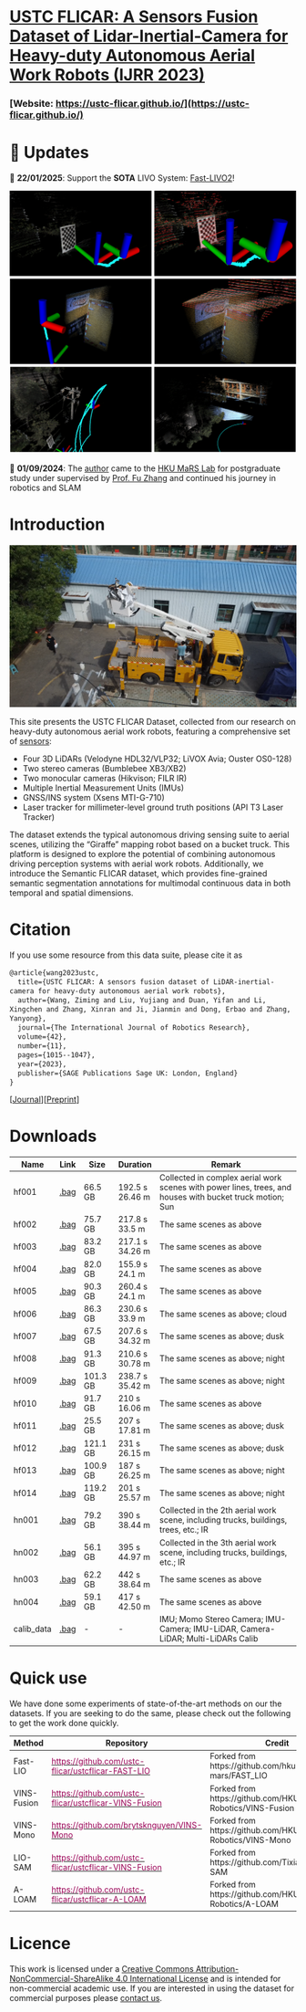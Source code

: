 # [USTC FLICAR: A Sensors Fusion Dataset of Lidar-Inertial-Camera for Heavy-duty Autonomous Aerial Work Robots (IJRR 2023)](https://journals.sagepub.com/doi/abs/10.1177/02783649231195650)

### [Website: https://ustc-flicar.github.io/](https://ustc-flicar.github.io/)

# 📢 Updates

🚀 **22/01/2025**: Support the **SOTA** LIVO System: [Fast-LIVO2](https://github.com/hku-mars/FAST-LIVO2)!

![Fast-LIVO2](images/livo2.png)

🚀 **01/09/2024**: The [author](https://ustc-flicar.github.io/contact/) came to the [HKU MaRS Lab](https://mars.hku.hk/) for postgraduate study under supervised by [Prof. Fu Zhang](https://scholar.google.com/citations?user=V-eYCF8AAAAJ&hl=zh-CN&oi=ao) and continued his journey in robotics and SLAM


# Introduction

![Flicar_Sence](images/flicar_changjing.png)

This site presents the USTC FLICAR Dataset, collected from our research on heavy-duty autonomous aerial work robots, featuring a comprehensive set of [sensors](https://ustc-flicar.github.io/sensors/):

* Four 3D LiDARs (Velodyne HDL32/VLP32; LiVOX Avia; Ouster OS0-128)
* Two stereo cameras (Bumblebee XB3/XB2)
* Two monocular cameras (Hikvison; FILR IR)
* Multiple Inertial Measurement Units (IMUs) 
* GNSS/INS system (Xsens MTI-G-710)
* Laser tracker for millimeter-level ground truth positions (API T3 Laser Tracker)

The dataset extends the typical autonomous driving sensing suite to aerial scenes, utilizing the “Giraffe” mapping robot based on a bucket truck. This platform is designed to explore the potential of combining autonomous driving perception systems with aerial work robots. Additionally, we introduce the Semantic FLICAR dataset, which provides fine-grained semantic segmentation annotations for multimodal continuous data in both temporal and spatial dimensions. 

# Citation
If you use some resource from this data suite, please cite it as

```
@article{wang2023ustc,
  title={USTC FLICAR: A sensors fusion dataset of LiDAR-inertial-camera for heavy-duty autonomous aerial work robots},
  author={Wang, Ziming and Liu, Yujiang and Duan, Yifan and Li, Xingchen and Zhang, Xinran and Ji, Jianmin and Dong, Erbao and Zhang, Yanyong},
  journal={The International Journal of Robotics Research},
  volume={42},
  number={11},
  pages={1015--1047},
  year={2023},
  publisher={SAGE Publications Sage UK: London, England}
}
```
[[Journal](https://journals.sagepub.com/doi/abs/10.1177/02783649231195650)][[Preprint](https://arxiv.org/pdf/2304.01986)]

# Downloads

<a name="tab-download"></a>
<table class="tg">
<thead>
  <tr>
    <th class="tg-6ibf">Name</th>
    <th class="tg-6ibf">Link</th>
    <th class="tg-6ibf">Size</th>
    <th class="tg-6ibf">Duration</th>
    <th class="tg-6ibf">Remark</th>
  </tr>
</thead>
<tbody>
  <tr>
    <td class="tg-v8dz">hf001</td>
    <td class="tg-6ibf"><a href="https://ustc-flicar.github.io/datasets/hf001/" target="_blank" rel="noopener noreferrer">.bag</a></td>
    <td class="tg-6ibf">66.5 GB</td>
    <td class="tg-6ibf">192.5 s<br>26.46 m</td>
    <td class="tg-v8dz">Collected in complex aerial work scenes with power lines, trees, and houses with bucket truck motion; Sun</td>
  </tr>
  <tr>
    <td class="tg-v8dz">hf002</td>
    <td class="tg-9m02"><a href="https://ustc-flicar.github.io/datasets/hf002/" target="_blank" rel="noopener noreferrer">.bag</a></td>
    <td class="tg-6ibf">75.7 GB</td>
    <td class="tg-6ibf">217.8 s <br> 33.5 m</td>
    <td class="tg-v8dz">The same scenes as above</td>
  </tr>
  <tr>
    <td class="tg-v8dz">hf003</td>
    <td class="tg-9m02"><a href="https://ustc-flicar.github.io/datasets/hf003/" target="_blank" rel="noopener noreferrer">.bag</a></td>
    <td class="tg-6ibf">83.2 GB</td>
    <td class="tg-6ibf">217.1 s <br> 34.26 m </td>
    <td class="tg-v8dz">The same scenes as above</td>
  </tr>
  <tr>
    <td class="tg-v8dz">hf004</td>
    <td class="tg-9m02"><a href="https://ustc-flicar.github.io/datasets/hf004/" target="_blank" rel="noopener noreferrer">.bag</a></td>
    <td class="tg-6ibf"> 82.0 GB</td>
    <td class="tg-6ibf">155.9 s <br> 24.1 m</td>
    <td class="tg-v8dz">The same scenes as above</td>
  </tr>
  <tr>
    <td class="tg-v8dz">hf005</td>
    <td class="tg-9m02"><a href="https://ustc-flicar.github.io/datasets/hf005/" target="_blank" rel="noopener noreferrer">.bag</a></td>
    <td class="tg-6ibf">90.3 GB</td>
    <td class="tg-6ibf">260.4 s <br> 24.1 m</td>
    <td class="tg-v8dz">The same scenes as above</td>
  </tr>
  <tr>
    <td class="tg-v8dz">hf006</td>
    <td class="tg-9m02"><a href="https://ustc-flicar.github.io/datasets/hf006/" target="_blank" rel="noopener noreferrer">.bag</a></td>
    <td class="tg-6ibf">86.3 GB</td>
    <td class="tg-6ibf">230.6 s <br> 33.9 m</td>
    <td class="tg-v8dz">The same scenes as above; cloud</td>
  </tr>
  <tr>
    <td class="tg-v8dz">hf007</td>
    <td class="tg-9m02"><a href="https://ustc-flicar.github.io/datasets/hf007/" target="_blank" rel="noopener noreferrer">.bag</a></td>
    <td class="tg-6ibf">67.5 GB</td>
    <td class="tg-6ibf">207.6 s <br> 34.32 m </td>
    <td class="tg-v8dz">The same scenes as above; dusk</td>
  </tr>
  <tr>
    <td class="tg-v8dz">hf008</td>
    <td class="tg-9m02"><a href="https://ustc-flicar.github.io/datasets/hf008/" target="_blank" rel="noopener noreferrer">.bag</a></td>
    <td class="tg-6ibf">91.3 GB</td>
    <td class="tg-6ibf">210.6 s <br> 30.78 m</td>
    <td class="tg-v8dz">The same scenes as above; night</td>
  </tr>
  <tr>
    <td class="tg-v8dz">hf009</td>
    <td class="tg-9m02"><a href="https://ustc-flicar.github.io/datasets/hf009/" target="_blank" rel="noopener noreferrer">.bag</a></td>
    <td class="tg-6ibf">101.3 GB</td>
    <td class="tg-6ibf">238.7 s <br> 35.42 m</td>
    <td class="tg-v8dz">The same scenes as above; night</td>
  </tr>
  <tr>
    <td class="tg-v8dz">hf010</td>
    <td class="tg-9m02"><a href="https://ustc-flicar.github.io/datasets/hf010/" target="_blank" rel="noopener noreferrer">.bag</a></td>
    <td class="tg-6ibf">91.7 GB</td>
    <td class="tg-6ibf">210 s <br> 16.06 m</td>
    <td class="tg-v8dz">The same scenes as above</td>
  </tr>
  <tr>
    <td class="tg-v8dz">hf011</td>
    <td class="tg-9m02"><a href="https://ustc-flicar.github.io/datasets/hf011/" target="_blank" rel="noopener noreferrer">.bag</a></td>
    <td class="tg-6ibf">25.5 GB</td>
    <td class="tg-6ibf">207 s <br> 17.81 m</td>
    <td class="tg-v8dz">The same scenes as above; dusk</td>
  </tr>
  <tr>
    <td class="tg-v8dz">hf012</td>
    <td class="tg-9m02"><a href="https://ustc-flicar.github.io/datasets/hf012/" target="_blank" rel="noopener noreferrer">.bag</a></td>
    <td class="tg-6ibf">121.1  GB</td>
    <td class="tg-6ibf">231 s <br> 26.15 m</td>
    <td class="tg-v8dz">The same scenes as above; dusk</td>
  </tr>
  <tr>
    <td class="tg-v8dz">hf013</td>
    <td class="tg-9m02"><a href="https://ustc-flicar.github.io/datasets/hf013/" target="_blank" rel="noopener noreferrer">.bag</a></td>
    <td class="tg-6ibf">100.9 GB</td>
    <td class="tg-6ibf">187 s <br> 26.25 m</td>
    <td class="tg-v8dz">The same scenes as above; night</td>
  </tr>
  <tr>
    <td class="tg-v8dz">hf014</td>
    <td class="tg-9m02"><a href="https://ustc-flicar.github.io/datasets/hf014/" target="_blank" rel="noopener noreferrer">.bag</a></td>
    <td class="tg-6ibf">119.2 GB</td>
    <td class="tg-6ibf">201 s <br> 25.57 m</td>
    <td class="tg-v8dz">The same scenes as above; night</td>
  </tr>
  <tr>
    <td class="tg-v8dz">hn001</td>
    <td class="tg-9m02"><a href="https://ustc-flicar.github.io/datasets/hn001" target="_blank" rel="noopener noreferrer">.bag</a></td>
    <td class="tg-6ibf">79.2 GB</td>
    <td class="tg-6ibf">390 s <br> 38.44 m</td>
    <td class="tg-v8dz">Collected in the 2th aerial work scene, including trucks, buildings, trees, etc.; IR</td>
  </tr>
  <tr>
    <td class="tg-v8dz">hn002</td>
    <td class="tg-9m02"><a href="https://ustc-flicar.github.io/datasets/hn002" target="_blank" rel="noopener noreferrer">.bag</a></td>
    <td class="tg-6ibf">56.1 GB</td>
    <td class="tg-6ibf">395 s <br> 44.97 m</td>
    <td class="tg-v8dz">Collected in the 3th aerial work scene, including trucks, buildings, etc.; IR</td>
  </tr>
  <tr>
    <td class="tg-v8dz">hn003</td>
    <td class="tg-9m02"><a href="https://ustc-flicar.github.io/datasets/hn003/" target="_blank" rel="noopener noreferrer">.bag</a></td>
    <td class="tg-6ibf">62.2 GB</td>
    <td class="tg-6ibf">442 s <br> 38.64 m</td>
    <td class="tg-v8dz">The same scenes as above</td>
  </tr>
  <tr>
    <td class="tg-v8dz">hn004</td>
    <td class="tg-9m02"><a href="https://ustc-flicar.github.io/datasets/hn004/" target="_blank" rel="noopener noreferrer">.bag</a></td>
    <td class="tg-6ibf">59.1 GB</td>
    <td class="tg-6ibf">417 s <br> 42.50 m</td>
    <td class="tg-v8dz">The same scenes as above</td>
  </tr>
  <tr>
    <td class="tg-v8dz"><span style="font-weight:400;font-style:normal">calib_data</span></td>
    <td class="tg-9m02"><a href="https://ustc-flicar.github.io/datasets/calibdata" target="_blank" rel="noopener noreferrer">.bag</a></td>
    <td class="tg-6ibf"> - </td>
    <td class="tg-6ibf"> - </td>
    <td class="tg-v8dz">IMU; Momo Stereo Camera; IMU-Camera; IMU-LiDAR, Camera-LiDAR; Multi-LiDARs Calib</td>
  </tr>
</tbody>
</table>

# Quick use

We have done some experiments of state-of-the-art methods on our the datasets. If you are seeking to do the same, please check out the following to get the work done quickly.

</style>
<table class="tg">
<thead>
  <tr>
    <th class="tg-c3ow">Method</th>
    <th class="tg-c3ow">Repository</th>
    <th class="tg-c3ow">Credit</th>
  </tr>
</thead>
<tbody>
  <tr>
    <td class="tg-0pky">Fast-LIO</td>
    <td class="tg-0pky"> <a href="https://github.com/ustc-flicar/ustcflicar-FAST-LIO"><span style="color:#905">https://github.com/ustc-flicar/ustcflicar-FAST-LIO</span></a></td>
    <td class="tg-0pky">Forked from https://github.com/hku-mars/FAST_LIO</td>
  </tr>
  <tr>
    <td class="tg-0pky">VINS-Fusion</td>
    <td class="tg-0pky"><a href="https://github.com/ustc-flicar/ustcflicar-VINS-Fusion"><span style="color:#905">https://github.com/ustc-flicar/ustcflicar-VINS-Fusion</span></a></td>
    <td class="tg-0pky">Forked from https://github.com/HKUST-Aerial-Robotics/VINS-Fusion</td>
  </tr>
  <tr>
    <td class="tg-0pky">VINS-Mono</td>
    <td class="tg-0pky"><a href="https://github.com/brytsknguyen/VINS-Mono"><span style="color:#905">https://github.com/brytsknguyen/VINS-Mono</span></a></td>
    <td class="tg-0pky">Forked from https://github.com/HKUST-Aerial-Robotics/VINS-Mono</td>
  </tr>
  <tr>
    <td class="tg-0pky">LIO-SAM</td>
    <td class="tg-0pky"><a href="https://github.com/ustc-flicar/ustcflicar-VINS-Fusion"><span style="color:#905">https://github.com/ustc-flicar/ustcflicar-VINS-Fusion</span></a></td>
    <td class="tg-0pky">Forked from https://github.com/TixiaoShan/LIO-SAM</td>
  </tr>
  <tr>
    <td class="tg-0pky">A-LOAM</td>
    <td class="tg-0pky"><a href="https://github.com/ustc-flicar/ustcflicar-A-LOAM"><span style="color:#905">https://github.com/ustc-flicar/ustcflicar-A-LOAM</span></a></td>
    <td class="tg-0pky">Forked from https://github.com/HKUST-Aerial-Robotics/A-LOAM</td>
  </tr>
</tbody>
</table>

# Licence
This work is licensed under a [Creative Commons Attribution-NonCommercial-ShareAlike 4.0 International License](https://creativecommons.org/licenses/by-nc-sa/4.0/) and is intended for non-commercial academic use.
If you are interested in using the dataset for commercial purposes please [contact us](zimingwang@connect.hku.hk).